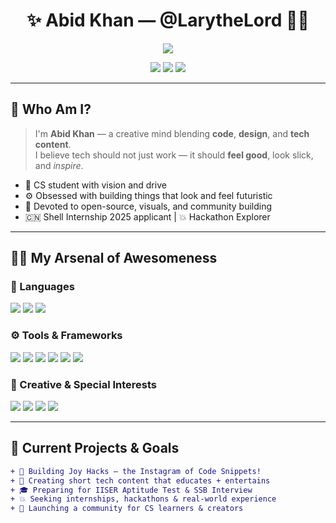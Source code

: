 <h1 align="center">✨ Abid Khan — @LarytheLord 👨‍💻</h1>

<p align="center">
  <img src="https://readme-typing-svg.herokuapp.com/?lines=🚀+Turning+code+into+reels+of+magic.;⚡+Creative+coder+with+an+AR+vision.;💡+Tech+that+talks+to+humans.&center=true&width=1000&height=60&color=FACC15&vCenter=true&size=30">
</p>

<p align="center">
  <a href="https://github.com/LarytheLord"><img src="https://img.shields.io/github/followers/LarytheLord?label=Follow&style=social"></a>
  <a href="https://linkedin.com/in/abikhn"><img src="https://img.shields.io/badge/-Connect-blue?style=flat-square&logo=linkedin"></a>
  <a href="mailto:llawlietbagsum@gmail.com"><img src="https://img.shields.io/badge/-Email-D14836?style=flat-square&logo=gmail&logoColor=white"></a>
</p>

---

## 🚨 Who Am I?

> I'm **Abid Khan** — a creative mind blending **code**, **design**, and **tech content**.  
> I believe tech should not just work — it should **feel good**, look slick, and *inspire*.

- 🧠 CS student with vision and drive
- ⚙️ Obsessed with building things that look and feel futuristic
- 🎯 Devoted to open-source, visuals, and community building
- 🇨🇳 Shell Internship 2025 applicant | 💥 Hackathon Explorer

---

## 🧑‍💻 My Arsenal of Awesomeness

### 🧠 Languages  
<p>
  <img src="https://img.shields.io/badge/-JavaScript-F7DF1E?logo=javascript&logoColor=000&style=flat-square"/>
  <img src="https://img.shields.io/badge/-Python-3776AB?logo=python&logoColor=fff&style=flat-square"/>
  <img src="https://img.shields.io/badge/-C/C++-00599C?logo=c%2B%2B&logoColor=fff&style=flat-square"/>
</p>

### ⚙️ Tools & Frameworks  
<p>
  <img src="https://img.shields.io/badge/-React-61DAFB?logo=react&logoColor=000&style=flat-square"/>
  <img src="https://img.shields.io/badge/-Tailwind-38B2AC?logo=tailwindcss&logoColor=fff&style=flat-square"/>
  <img src="https://img.shields.io/badge/-Vite-646CFF?logo=vite&logoColor=fff&style=flat-square"/>
  <img src="https://img.shields.io/badge/-Firebase-FFCA28?logo=firebase&logoColor=000&style=flat-square"/>
  <img src="https://img.shields.io/badge/-Git-F05032?logo=git&logoColor=fff&style=flat-square"/>
  <img src="https://img.shields.io/badge/-GitHub-181717?logo=github&logoColor=fff&style=flat-square"/>
</p>

### 🎯 Creative & Special Interests  
<p>
  <img src="https://img.shields.io/badge/-ARCore-4285F4?logo=google&logoColor=fff&style=flat-square"/>
  <img src="https://img.shields.io/badge/-WebXR-black?style=flat-square"/>
  <img src="https://img.shields.io/badge/-OpenSource ❤️-black?style=flat-square"/>
  <img src="https://img.shields.io/badge/-DevReels 🎥-purple?style=flat-square"/>
</p>

---

## 🚧 Current Projects & Goals

```diff
+ 🎉 Building Joy Hacks — the Instagram of Code Snippets!
+ 🎥 Creating short tech content that educates + entertains
+ 🎓 Preparing for IISER Aptitude Test & SSB Interview
+ 💥 Seeking internships, hackathons & real-world experience
+ 🧱 Launching a community for CS learners & creators
